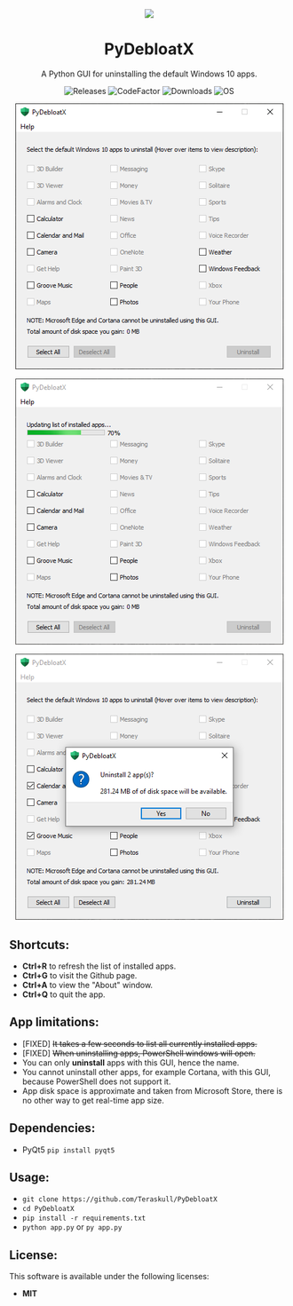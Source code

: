 <p align="center">
  <img width="10%" align="center" src="icon.ico">
</p>
<h1 align="center">
  PyDebloatX
</h1>

<p align="center">
    A Python GUI for uninstalling the default Windows 10 apps.
</p>

<p align="center">
  <a style="text-decoration:none" href="https://github.com/Teraskull/PyDebloatX/releases">
    <img src="https://img.shields.io/github/v/release/Teraskull/PyDebloatX?label=Version&style=flat-square&color=00B16A" alt="Releases" />
  </a>
  <a style="text-decoration:none" href="https://www.codefactor.io/repository/github/teraskull/pydebloatx">
    <img src="https://www.codefactor.io/repository/github/teraskull/pydebloatx/badge?style=flat-square" alt="CodeFactor" />
  </a>
  <a style="text-decoration:none" href="https://github.com/Teraskull/PyDebloatX/releases">
    <img src="https://img.shields.io/github/downloads/teraskull/pydebloatx/total?color=00B16A&style=flat-square" alt="Downloads" />
  </a>
  <a style="text-decoration:none">
    <img src="https://img.shields.io/badge/OS-Windows%2010-blue?style=flat-square&color=00B16A" alt="OS" />
  </a>
</p>

<div align="center">

![Main window screenshot](images/app_main.png)

![Loading screenshot](images/app_loading.png)

![Confirmation screenshot](images/app_confirm.png)

</div>


## Shortcuts:

* **Ctrl+R** to refresh the list of installed apps.
* **Ctrl+G** to visit the Github page.
* **Ctrl+A** to view the "About" window.
* **Ctrl+Q** to quit the app.

## App limitations:

* [FIXED] ~~It takes a few seconds to list all currently installed apps.~~
* [FIXED] ~~When uninstalling apps, PowerShell windows will open.~~
* You can only **uninstall** apps with this GUI, hence the name.
* You cannot uninstall other apps, for example Cortana, with this GUI, because PowerShell does not support it.
* App disk space is approximate and taken from Microsoft Store, there is no other way to get real-time app size.

## Dependencies:

* PyQt5
    ```pip install pyqt5```

## Usage:

* ```git clone https://github.com/Teraskull/PyDebloatX```
* ```cd PyDebloatX```
* ```pip install -r requirements.txt```
* ```python app.py``` or ```py app.py```

## License:

This software is available under the following licenses:

  * **MIT**
